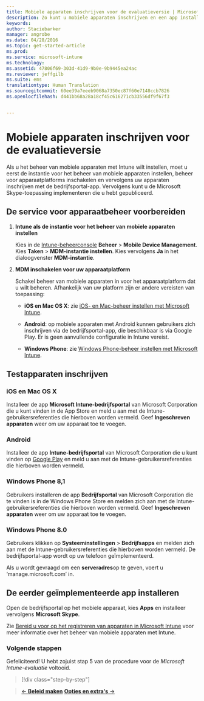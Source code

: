 ```yaml
---
title: Mobiele apparaten inschrijven voor de evaluatieversie | Microsoft Intune
description: Zo kunt u mobiele apparaten inschrijven en een app installeren wanneer u zich aanmeldt voor een gratis evaluatieversie van Intune van 30 dagen
keywords: 
author: Staciebarker
manager: angrobe
ms.date: 04/28/2016
ms.topic: get-started-article
ms.prod: 
ms.service: microsoft-intune
ms.technology: 
ms.assetid: 47806f69-303d-41d9-9b0e-9b9445ea24ac
ms.reviewer: jeffgilb
ms.suite: ems
translationtype: Human Translation
ms.sourcegitcommit: 60ee39a7eeeb9068a7350ec87f60e7148ccb7826
ms.openlocfilehash: d441bb68a28a18cf45c616271cb33556df9f67f3


---
```


# Mobiele apparaten inschrijven voor de evaluatieversie
Als u het beheer van mobiele apparaten met Intune wilt instellen, moet u eerst de instantie voor het beheer van mobiele apparaten instellen, beheer voor apparaatplatforms inschakelen en vervolgens uw apparaten inschrijven met de bedrijfsportal-app. Vervolgens kunt u de Microsoft Skype-toepassing implementeren die u hebt gepubliceerd.

## De service voor apparaatbeheer voorbereiden

1.  **Intune als de  instantie voor het beheer van mobiele apparaten instellen**

    Kies in de [Intune-beheerconsole](https://manage.microsoft.com/) **Beheer** &gt; **Mobile Device Management**. Kies **Taken** > **MDM-instantie instellen**. Kies vervolgens **Ja** in het dialoogvenster **MDM-instantie**.

2.  **MDM inschakelen voor uw apparaatplatform**

    Schakel beheer van mobiele apparaten in voor het apparaatplatform dat u wilt beheren. Afhankelijk van uw platform zijn er andere vereisten van toepassing:

    -   **iOS en Mac OS X**: zie [iOS- en Mac-beheer instellen met Microsoft Intune](/Intune/Deploy-Use/set-up-ios-and-mac-management-with-microsoft-intune).

    -   **Android**: op mobiele apparaten met Android kunnen gebruikers zich inschrijven via de bedrijfsportal-app, die beschikbaar is via Google Play. Er is geen aanvullende configuratie in Intune vereist.

    -   **Windows Phone**: zie [Windows Phone-beheer instellen met Microsoft Intune](/Intune/Deploy-Use/set-up-windows-phone-management-with-microsoft-intune).

## Testapparaten inschrijven

### iOS en Mac OS X
Installeer de app **Microsoft Intune-bedrijfsportal** van Microsoft Corporation die u kunt vinden in de App Store en meld u aan met de Intune-gebruikersreferenties die hierboven worden vermeld. Geef **Ingeschreven apparaten** weer om uw apparaat toe te voegen.

### Android
Installeer de app **Intune-bedrijfsportal** van Microsoft Corporation die u kunt vinden op [Google Play](http://go.microsoft.com/fwlink/p/?LinkId=386612) en meld u aan met de Intune-gebruikersreferenties die hierboven worden vermeld.

### Windows Phone 8,1
Gebruikers installeren de app **Bedrijfsportal** van Microsoft Corporation die te vinden is in de Windows Phone Store en melden zich aan met de Intune-gebruikersreferenties die hierboven worden vermeld.  Geef **Ingeschreven apparaten** weer om uw apparaat toe te voegen.

 ### Windows Phone 8.0
 Gebruikers klikken op **Systeeminstellingen** &gt; **Bedrijfsapps** en melden zich aan met de Intune-gebruikersreferenties die hierboven worden vermeld. De bedrijfsportal-app wordt op uw telefoon geïmplementeerd.

Als u wordt gevraagd om een **serveradres**op te geven, voert u ‘manage.microsoft.com’ in.


## De eerder geïmplementeerde app installeren
Open de bedrijfsportal op het mobiele apparaat, kies **Apps** en installeer vervolgens **Microsoft Skype**.

Zie [Bereid u voor op het registreren van apparaten in Microsoft Intune](/Intune/deploy-use/get-ready-to-enroll-devices-in-microsoft-intune) voor meer informatie over het beheer van mobiele apparaten met Intune.

### Volgende stappen
Gefeliciteerd! U hebt zojuist stap 5 van de procedure voor de *Microsoft Intune-evaluatie* voltooid.

>[!div class="step-by-step"]

>[&larr; **Beleid maken**](.\get-started-with-a-30-day-trial-of-microsoft-intune-step-4.md)     [**Opties en extra's** &rarr;](.\get-started-with-a-30-day-trial-of-microsoft-intune-step-6.md)  



<!--HONumber=Jul16_HO4-->


